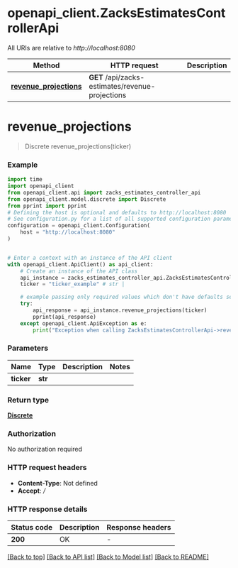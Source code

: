 # openapi_client.ZacksEstimatesControllerApi

All URIs are relative to *http://localhost:8080*

Method | HTTP request | Description
------------- | ------------- | -------------
[**revenue_projections**](ZacksEstimatesControllerApi.md#revenue_projections) | **GET** /api/zacks-estimates/revenue-projections | 


# **revenue_projections**
> Discrete revenue_projections(ticker)



### Example

```python
import time
import openapi_client
from openapi_client.api import zacks_estimates_controller_api
from openapi_client.model.discrete import Discrete
from pprint import pprint
# Defining the host is optional and defaults to http://localhost:8080
# See configuration.py for a list of all supported configuration parameters.
configuration = openapi_client.Configuration(
    host = "http://localhost:8080"
)


# Enter a context with an instance of the API client
with openapi_client.ApiClient() as api_client:
    # Create an instance of the API class
    api_instance = zacks_estimates_controller_api.ZacksEstimatesControllerApi(api_client)
    ticker = "ticker_example" # str | 

    # example passing only required values which don't have defaults set
    try:
        api_response = api_instance.revenue_projections(ticker)
        pprint(api_response)
    except openapi_client.ApiException as e:
        print("Exception when calling ZacksEstimatesControllerApi->revenue_projections: %s\n" % e)
```


### Parameters

Name | Type | Description  | Notes
------------- | ------------- | ------------- | -------------
 **ticker** | **str**|  |

### Return type

[**Discrete**](Discrete.md)

### Authorization

No authorization required

### HTTP request headers

 - **Content-Type**: Not defined
 - **Accept**: */*


### HTTP response details
| Status code | Description | Response headers |
|-------------|-------------|------------------|
**200** | OK |  -  |

[[Back to top]](#) [[Back to API list]](../README.md#documentation-for-api-endpoints) [[Back to Model list]](../README.md#documentation-for-models) [[Back to README]](../README.md)

